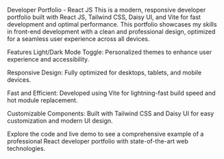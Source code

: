 Developer Portfolio - React JS
This is a modern, responsive developer portfolio built with React JS, Tailwind CSS, Daisy UI, and Vite for fast development and optimal performance. This portfolio showcases my skills in front-end development with a clean and professional design, optimized for a seamless user experience across all devices.

Features
Light/Dark Mode Toggle: Personalized themes to enhance user experience and accessibility.

Responsive Design: Fully optimized for desktops, tablets, and mobile devices.

Fast and Efficient: Developed using Vite for lightning-fast build speed and hot module replacement.

Customizable Components: Built with Tailwind CSS and Daisy UI for easy customization and modern UI design.

Explore the code and live demo to see a comprehensive example of a professional React developer portfolio with state-of-the-art web technologies.